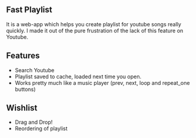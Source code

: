 Fast Playlist
-------------

It is a web-app which helps you create playlist for youtube songs really quickly.
I made it out of the pure frustration of the lack of this feature on Youtube.

Features
---------

 - Search Youtube
 - Playlist saved to cache, loaded next time you open.
 - Works pretty much like a music player (prev, next, loop and repeat_one buttons)

Wishlist
---------
 - Drag and Drop!
 - Reordering of playlist